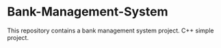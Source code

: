 # Bank-Management-System
This repository contains a bank management system project. C++ simple project.
